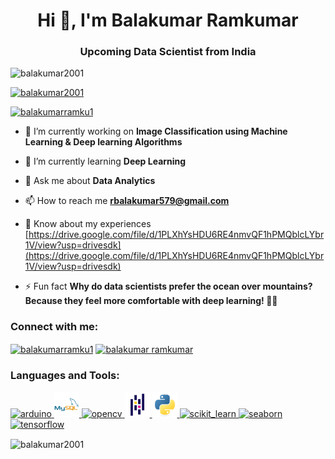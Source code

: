 <h1 align="center">Hi 👋, I'm Balakumar Ramkumar</h1>
<h3 align="center">Upcoming Data Scientist from India</h3>

<p align="left"> <img src="https://komarev.com/ghpvc/?username=balakumar2001&label=Profile%20views&color=0e75b6&style=flat" alt="balakumar2001" /> </p>

<p align="left"> <a href="https://github.com/ryo-ma/github-profile-trophy"><img src="https://github-profile-trophy.vercel.app/?username=balakumar2001" alt="balakumar2001" /></a> </p>

<p align="left"> <a href="https://twitter.com/balakumarramku1" target="blank"><img src="https://img.shields.io/twitter/follow/balakumarramku1?logo=twitter&style=for-the-badge" alt="balakumarramku1" /></a> </p>

- 🔭 I’m currently working on **Image Classification using Machine Learning & Deep learning Algorithms**

- 🌱 I’m currently learning **Deep Learning**

- 💬 Ask me about **Data Analytics**

- 📫 How to reach me **rbalakumar579@gmail.com**

- 📄 Know about my experiences [https://drive.google.com/file/d/1PLXhYsHDU6RE4nmvQF1hPMQblcLYbr1V/view?usp=drivesdk](https://drive.google.com/file/d/1PLXhYsHDU6RE4nmvQF1hPMQblcLYbr1V/view?usp=drivesdk)

- ⚡ Fun fact **Why do data scientists prefer the ocean over mountains? Because they feel more comfortable with deep learning! 🌊🤓**

<h3 align="left">Connect with me:</h3>
<p align="left">
<a href="https://twitter.com/balakumarramku1" target="blank"><img align="center" src="https://raw.githubusercontent.com/rahuldkjain/github-profile-readme-generator/master/src/images/icons/Social/twitter.svg" alt="balakumarramku1" height="30" width="40" /></a>
<a href="https://linkedin.com/in/balakumar ramkumar" target="blank"><img align="center" src="https://raw.githubusercontent.com/rahuldkjain/github-profile-readme-generator/master/src/images/icons/Social/linked-in-alt.svg" alt="balakumar ramkumar" height="30" width="40" /></a>
</p>

<h3 align="left">Languages and Tools:</h3>
<p align="left"> <a href="https://www.arduino.cc/" target="_blank" rel="noreferrer"> <img src="https://cdn.worldvectorlogo.com/logos/arduino-1.svg" alt="arduino" width="40" height="40"/> </a> <a href="https://www.mysql.com/" target="_blank" rel="noreferrer"> <img src="https://raw.githubusercontent.com/devicons/devicon/master/icons/mysql/mysql-original-wordmark.svg" alt="mysql" width="40" height="40"/> </a> <a href="https://opencv.org/" target="_blank" rel="noreferrer"> <img src="https://www.vectorlogo.zone/logos/opencv/opencv-icon.svg" alt="opencv" width="40" height="40"/> </a> <a href="https://pandas.pydata.org/" target="_blank" rel="noreferrer"> <img src="https://raw.githubusercontent.com/devicons/devicon/2ae2a900d2f041da66e950e4d48052658d850630/icons/pandas/pandas-original.svg" alt="pandas" width="40" height="40"/> </a> <a href="https://www.python.org" target="_blank" rel="noreferrer"> <img src="https://raw.githubusercontent.com/devicons/devicon/master/icons/python/python-original.svg" alt="python" width="40" height="40"/> </a> <a href="https://scikit-learn.org/" target="_blank" rel="noreferrer"> <img src="https://upload.wikimedia.org/wikipedia/commons/0/05/Scikit_learn_logo_small.svg" alt="scikit_learn" width="40" height="40"/> </a> <a href="https://seaborn.pydata.org/" target="_blank" rel="noreferrer"> <img src="https://seaborn.pydata.org/_images/logo-mark-lightbg.svg" alt="seaborn" width="40" height="40"/> </a> <a href="https://www.tensorflow.org" target="_blank" rel="noreferrer"> <img src="https://www.vectorlogo.zone/logos/tensorflow/tensorflow-icon.svg" alt="tensorflow" width="40" height="40"/> </a> </p>

<p><img align="center" src="https://github-readme-streak-stats.herokuapp.com/?user=balakumar2001&" alt="balakumar2001" /></p>


